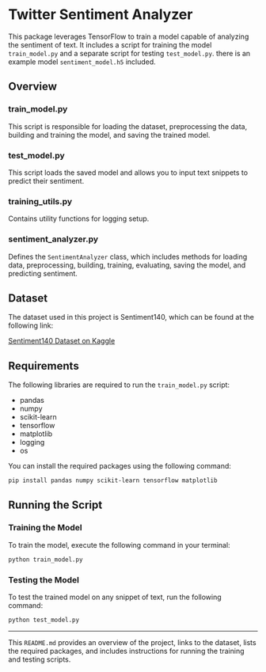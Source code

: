 # Twitter Sentiment Analyzer

This package leverages TensorFlow to train a model capable of analyzing the sentiment of text. It includes a script for training the model `train_model.py` and a separate script for testing `test_model.py`. there is an example model `sentiment_model.h5` included.

## Overview

### train_model.py

This script is responsible for loading the dataset, preprocessing the data, building and training the model, and saving the trained model.

### test_model.py

This script loads the saved model and allows you to input text snippets to predict their sentiment.

### training_utils.py

Contains utility functions for logging setup.

### sentiment_analyzer.py

Defines the `SentimentAnalyzer` class, which includes methods for loading data, preprocessing, building, training, evaluating, saving the model, and predicting sentiment.

## Dataset

The dataset used in this project is Sentiment140, which can be found at the following link:

[Sentiment140 Dataset on Kaggle](https://www.kaggle.com/datasets/kazanova/sentiment140)

## Requirements

The following libraries are required to run the `train_model.py` script:

- pandas
- numpy
- scikit-learn
- tensorflow
- matplotlib
- logging
- os

You can install the required packages using the following command:

```sh
pip install pandas numpy scikit-learn tensorflow matplotlib
```

## Running the Script

### Training the Model

To train the model, execute the following command in your terminal:

```bash
python train_model.py
```

### Testing the Model

To test the trained model on any snippet of text, run the following command:

```bash
python test_model.py
```

---

This `README.md` provides an overview of the project, links to the dataset, lists the required packages, and includes instructions for running the training and testing scripts.
